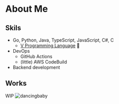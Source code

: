 # About Me

## Skils

- Go, Python, Java, TypeScript, JavaScript, C#, C
  - [V Programming Language](https://github.com/vlang/v) 🥑
- DevOps
  - GitHub Actions
  - (little) AWS CodeBuild
- Backend development

## Works

WIP
![dancingbaby](images/dancingbaby.gif)